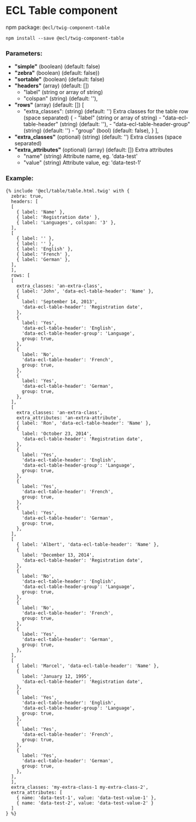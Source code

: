 # ECL Table component

npm package: `@ecl/twig-component-table`

```shell
npm install --save @ecl/twig-component-table
```

### Parameters:

- **"simple"** (boolean) (default: false)
- **"zebra"** (boolean) (default: false))
- **"sortable"** (boolean) (default: false)
- **"headers"** (array) (default: [])
  - "label" (string or array of string)
  - "colspan" (string) (default: ''),
- **"rows"** (array) (default: [])
  [
  - "extra_classes": (string) (default: '') Extra classes for the table row (space separated)
    { - "label" (string or array of string) - "data-ecl-table-header" (string) (default: ''), - "data-ecl-table-header-group" (string) (default: '') - "group" (bool) (default: false),
    }
    ],
- **"extra_classes"** (optional) (string) (default: '') Extra classes (space separated)
- **"extra_attributes"** (optional) (array) (default: []) Extra attributes
  - "name" (string) Attribute name, eg. 'data-test'
  - "value" (string) Attribute value, eg: 'data-test-1'

### Example:

<!-- prettier-ignore -->
```twig
{% include '@ecl/table/table.html.twig' with { 
  zebra: true, 
  headers: [ 
  [ 
    { label: 'Name' }, 
    { label: 'Registration date' }, 
    { label: 'Languages', colspan: '3' }, 
  ], 
  [ 
    { label: '' }, 
    { label: '' }, 
    { label: 'English' }, 
    { label: 'French' }, 
    { label: 'German' }, 
  ], 
  ], 
  rows: [ 
  [ 
    extra_classes: 'an-extra-class', 
    { label: 'John', 'data-ecl-table-header': 'Name' }, 
    { 
      label: 'September 14, 2013', 
      'data-ecl-table-header': 'Registration date', 
    }, 
    { 
      label: 'Yes', 
      'data-ecl-table-header': 'English', 
      'data-ecl-table-header-group': 'Language', 
      group: true, 
    }, 
    {
      label: 'No', 
      'data-ecl-table-header': 'French', 
      group: true, 
    }, 
    { 
      label: 'Yes', 
      'data-ecl-table-header': 'German', 
      group: true, 
    }, 
  ], 
  [ 
    extra_classes: 'an-extra-class', 
    extra_attributes: 'an-extra-attribute', 
    { label: 'Ron', 'data-ecl-table-header': 'Name' }, 
    { 
      label: 'October 23, 2014', 
      'data-ecl-table-header': 'Registration date', 
    },
    {
      label: 'Yes', 
      'data-ecl-table-header': 'English',
      'data-ecl-table-header-group': 'Language', 
      group: true, 
    }, 
    { 
      label: 'Yes', 
      'data-ecl-table-header': 'French', 
      group: true, 
    },
    {
      label: 'Yes',
      'data-ecl-table-header': 'German', 
      group: true, 
    }, 
  ], 
  [ 
    { label: 'Albert', 'data-ecl-table-header': 'Name' }, 
    {
      label: 'December 13, 2014', 
      'data-ecl-table-header': 'Registration date', 
    }, 
    { 
      label: 'No', 
      'data-ecl-table-header': 'English', 
      'data-ecl-table-header-group': 'Language', 
      group: true, 
    }, 
    { 
      label: 'No', 
      'data-ecl-table-header': 'French', 
      group: true, 
    }, 
    { 
      label: 'Yes', 
      'data-ecl-table-header': 'German', 
      group: true, 
    }, 
  ], 
  [ 
    { label: 'Marcel', 'data-ecl-table-header': 'Name' }, 
    { 
      label: 'January 12, 1995', 
      'data-ecl-table-header': 'Registration date', 
    }, 
    { 
      label: 'Yes', 
      'data-ecl-table-header': 'English', 
      'data-ecl-table-header-group': 'Language', 
      group: true, 
    }, 
    { 
      label: 'Yes', 
      'data-ecl-table-header': 'French', 
      group: true, 
    }, 
    { 
      label: 'Yes', 
      'data-ecl-table-header': 'German', 
      group: true, 
    }, 
  ], 
  ], 
  extra_classes: 'my-extra-class-1 my-extra-class-2', 
  extra_attributes: [ 
    { name: 'data-test-1', value: 'data-test-value-1' }, 
    { name: 'data-test-2', value: 'data-test-value-2' } 
  ] 
} %} 
```
